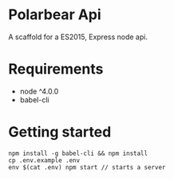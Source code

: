 # Polarbear Api

A scaffold for a ES2015, Express node api.

# Requirements

* node ^4.0.0
* babel-cli

# Getting started

```
npm install -g babel-cli && npm install
cp .env.example .env
env $(cat .env) npm start // starts a server
```
